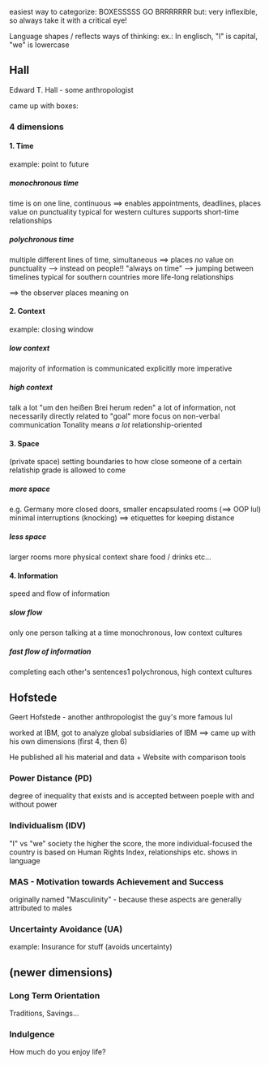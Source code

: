 easiest way to categorize: BOXESSSSS GO BRRRRRRR
but: very inflexible, so always take it with a critical eye!


Language shapes / reflects ways of thinking: 
 ex.: In englisch, "I" is capital, "we" is lowercase


## Hall
Edward T. Hall - some anthropologist

came up with boxes:
### 4 dimensions

#### 1. Time 
example: point to future
##### monochronous time
time is on one line, continuous
==> enables appointments, deadlines, places value on punctuality
typical for western cultures
supports short-time relationships

##### polychronous time
multiple different lines of time, simultaneous
==> places _no_ value on punctuality
	--> instead on people!!
"always on time" --> jumping between timelines
typical for southern countries
more life-long relationships


==> the observer places meaning on 

#### 2. Context
example: closing window

##### low context
majority of information is communicated explicitly
more imperative

##### high context
talk a lot "um den heißen Brei herum reden"
a lot of information, not necessarily directly related to "goal"
more focus on non-verbal communication
Tonality means _a lot_ 
relationship-oriented


#### 3. Space

(private space) 
setting boundaries to how close someone of a certain relatiship grade is allowed to come
##### more space
e.g. Germany 
more closed doors, smaller encapsulated rooms (==> OOP lul)
minimal interruptions (knocking) 
==> etiquettes for keeping distance

##### less space
larger rooms
more physical context
share food / drinks etc...


#### 4. Information
speed and flow of information

##### slow flow
only one person talking at a time
monochronous, low context cultures

##### fast flow of information
completing each other's sentences1
polychronous, high context cultures


## Hofstede
Geert Hofstede - another anthropologist
the guy's more famous lul

worked at IBM, got to analyze global subsidiaries of IBM
==> came up with his own dimensions (first 4, then 6)

He published all his material and data
$+$ Website with comparison tools

### Power Distance (PD)
degree of inequality that exists and is accepted between poeple with and without power

### Individualism (IDV)
"I" vs "we" society
the higher the score, the more individual-focused the country is
based on Human Rights Index, relationships etc.
shows in language

### MAS - Motivation towards Achievement and Success
originally named "Masculinity" - because these aspects are generally attributed to males

### Uncertainty Avoidance (UA)
example: Insurance for stuff (avoids uncertainty)


## (newer dimensions)
### Long Term Orientation
Traditions, Savings...

### Indulgence
How much do you enjoy life?

